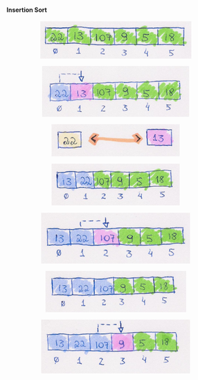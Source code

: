 #### Insertion Sort


<p align="center">
  <img src="/images/insertion-sort/insertion01.png">
</p>

<p align="center">
  <img src="/images/insertion-sort/insertion02.png">
</p>

<p align="center">
  <img src="/images/insertion-sort/insertion03.png">
</p>

<p align="center">
  <img src="/images/insertion-sort/insertion04.png">
</p>

<p align="center">
  <img src="/images/insertion-sort/insertion05.png">
</p>

<p align="center">
  <img src="/images/insertion-sort/insertion06.png">
</p>

<p align="center">
  <img src="/images/insertion-sort/insertion07.png">
</p>
